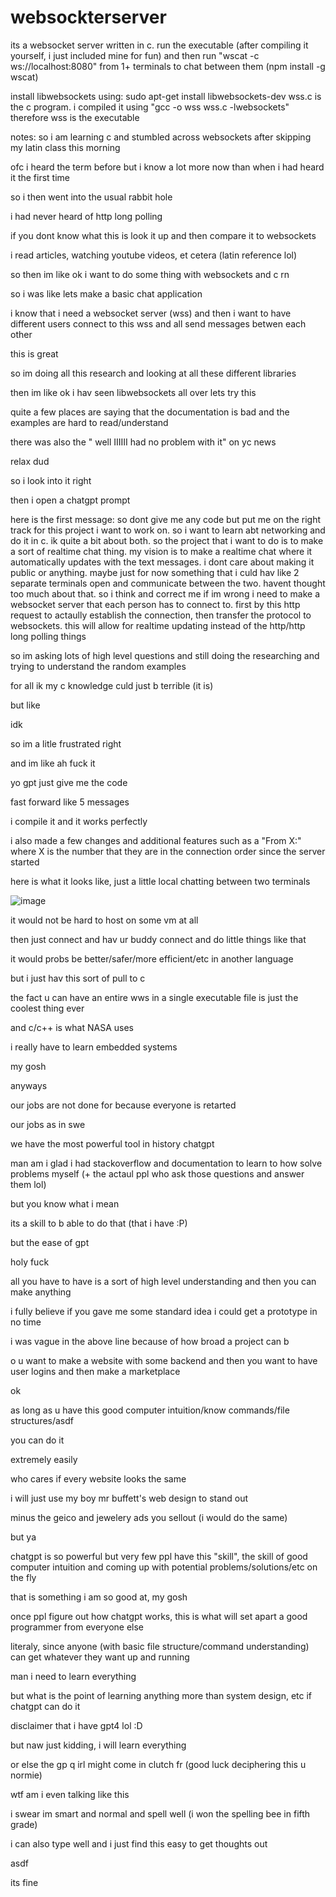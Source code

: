 # websockterserver
its a websocket server written in c. run the executable (after compiling it yourself, i just included mine for fun) and then run "wscat -c ws://localhost:8080" from 1+ terminals to chat between them (npm install -g wscat)

install libwebsockets using: sudo apt-get install libwebsockets-dev
wss.c is the c program. i compiled it using "gcc -o wss wss.c -lwebsockets"
therefore wss is the executable

notes:
so i am learning c and stumbled across websockets after skipping my latin class this morning

ofc i heard the term before but i know a lot more now than when i had heard it the first time

so i then went into the usual rabbit hole

i had never heard of http long polling

if you dont know what this is look it up and then compare it to websockets

i read articles, watching youtube videos, et cetera (latin reference lol)

so then im  like ok i want to do some thing with websockets and c rn

so i was like lets make a basic chat application

i know that i need a websocket server (wss) and then i want to have different users connect to this wss and all send messages betwen each other

this is great

so im doing all this research and looking at all these different libraries

then im like ok i hav seen libwebsockets all over lets try this

quite a few places are saying that the documentation is bad and the examples are hard to read/understand

there was also the " well IIIIII had no problem with it" on yc news

relax dud

so i look into it right

then i open a chatgpt prompt

here is the first message: so dont give me any code but put me on the right track for this project i want to work on. so i want to learn abt networking and do it in c. ik quite a bit about both. so the project that i want to do is to make a sort of realtime chat thing. my vision is to make a realtime chat where it automatically updates with the text messages. i dont care about making it public or anything. maybe just for now something that i culd hav like 2 separate terminals open and communicate between the two. havent thought too much about that. so i think and correct me if im wrong i need to make a websocket server that each person has to connect to. first by this http request to actaully establish the connection, then transfer the protocol to websockets. this will allow for realtime updating instead of the http/http long polling things

so im asking lots of high level questions and still doing the researching and trying to understand the random examples

for all ik my c knowledge culd just b terrible (it is)

but like

idk

so im a litle frustrated right

and im like ah fuck it

yo gpt just give me the code

fast forward like 5 messages

i compile it and it works perfectly

i also made a few changes and additional features such as a "From X:" where X is the number that they are in the connection order since the server started

here is what it looks like, just a little local chatting between two terminals

![image](https://github.com/user-attachments/assets/31b89506-6fa1-4d4e-a754-86b9020e8bb4)

it would not be hard to host on some vm at all

then just connect and hav ur buddy connect and do little things like that

it would probs be better/safer/more efficient/etc in another language

but i just hav this sort of pull to c

the fact u can have an entire wws in a single executable file is just the coolest thing ever

and c/c++ is what NASA uses

i really have to learn embedded systems

my gosh

anyways

our jobs are not done for because everyone is retarted

our jobs as in swe

we have the most powerful tool in history chatgpt

man am i glad i had stackoverflow and documentation to learn to how solve problems myself (+ the actaul ppl who ask those questions and answer them lol)

but you know what i mean

its a skill to b able to do that (that i have :P)

but the ease of gpt

holy fuck

all you have to have is a sort of high level understanding and then you can make anything

i fully believe if you gave me some standard idea i could get a prototype in no time

i was vague in the above line because of how broad a project can b

o u want to make a website with some backend and then you want to have user logins and then make a marketplace

ok

as long as u have this good computer intuition/know commands/file structures/asdf

you can do it

extremely easily

who cares if every website looks the same

i will just use my boy mr buffett's web design to stand out

minus the geico and jewelery ads you sellout (i would do the same)

but ya

chatgpt is so powerful but very few ppl have this "skill", the skill of good computer intuition and coming up with potential problems/solutions/etc on the fly

that is something i am so good at, my gosh

once ppl figure out how chatgpt works, this is what will set apart a good programmer from everyone else

literaly, since anyone (with basic file structure/command understanding) can get whatever they want up and running

man i need to learn everything

but what is the point of learning anything more than system design, etc if chatgpt can do it

disclaimer that i have gpt4 lol :D

but naw just kidding, i will learn everything

or else the gp q irl might come in clutch fr (good luck deciphering this u normie)

wtf am i even talking like this

i swear im smart and normal and spell well (i won the spelling bee in fifth grade)

i can also type well and i just find this easy to get thoughts out

asdf

its fine
